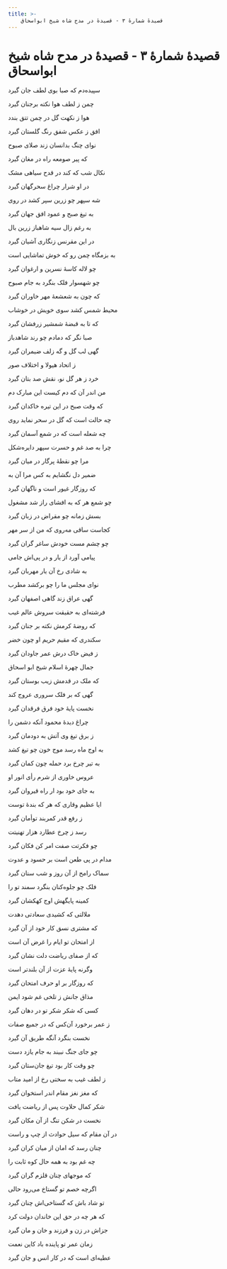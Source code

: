 ```yaml
---
title: >-
    قصیدهٔ شمارهٔ ۳ - قصیدهٔ در مدح شاه شیخ ابواسحاق
---
```

# قصیدهٔ شمارهٔ ۳ - قصیدهٔ در مدح شاه شیخ ابواسحاق

<div class="b" id="bn1"><div class="m1"><p>سپیده‌دم که صبا بوی لطف جان گیرد</p></div>
<div class="m2"><p>چمن ز لطف هوا نکته برجنان گیرد</p></div></div>
<div class="b" id="bn2"><div class="m1"><p>هوا ز نکهت گل در چمن تتق بندد</p></div>
<div class="m2"><p>افق ز عکس شفق رنگ گلستان گیرد</p></div></div>
<div class="b" id="bn3"><div class="m1"><p>نوای چنگ بدانسان زند صلای صبوح</p></div>
<div class="m2"><p>که پیر صومعه راه در مغان گیرد</p></div></div>
<div class="b" id="bn4"><div class="m1"><p>نکال شب که کند در قدح سیاهی مشک</p></div>
<div class="m2"><p>در او شرار چراغ سحرگهان گیرد</p></div></div>
<div class="b" id="bn5"><div class="m1"><p>شه سپهر چو زرین سپر کشد در روی</p></div>
<div class="m2"><p>به تیغ صبح و عمود افق جهان گیرد</p></div></div>
<div class="b" id="bn6"><div class="m1"><p>به رغم زال سیه شاهباز زرین بال</p></div>
<div class="m2"><p>در این مقرنس زنگاری آشیان گیرد</p></div></div>
<div class="b" id="bn7"><div class="m1"><p>به بزمگاه چمن رو که خوش تماشایی است</p></div>
<div class="m2"><p>چو لاله کاسهٔ نسرین و ارغوان گیرد</p></div></div>
<div class="b" id="bn8"><div class="m1"><p>چو شهسوار فلک بنگرد به جام صبوح</p></div>
<div class="m2"><p>که چون به شعشعهٔ مهر خاوران گیرد</p></div></div>
<div class="b" id="bn9"><div class="m1"><p>محیط شمس کشد سوی خویش در خوشاب</p></div>
<div class="m2"><p>که تا به قبضهٔ شمشیر زرفشان گیرد</p></div></div>
<div class="b" id="bn10"><div class="m1"><p>صبا نگر که دمادم چو رند شاهدباز</p></div>
<div class="m2"><p>گهی لب گل و گه زلف ضیمران گیرد</p></div></div>
<div class="b" id="bn11"><div class="m1"><p>ز اتحاد هیولا و اختلاف صور</p></div>
<div class="m2"><p>خرد ز هر گل نو، نقش صد بتان گیرد</p></div></div>
<div class="b" id="bn12"><div class="m1"><p>من اندر آن که دم کیست این مبارک دم</p></div>
<div class="m2"><p>که وقت صبح در این تیره خاکدان گیرد</p></div></div>
<div class="b" id="bn13"><div class="m1"><p>چه حالت است که گل در سحر نماید روی</p></div>
<div class="m2"><p>چه شعله است که در شمع آسمان گیرد</p></div></div>
<div class="b" id="bn14"><div class="m1"><p>چرا به صد غم و حسرت سپهر دایره‌شکل</p></div>
<div class="m2"><p>مرا چو نقطهٔ پرگار در میان گیرد</p></div></div>
<div class="b" id="bn15"><div class="m1"><p>ضمیر دل نگشایم به کس مرا آن به</p></div>
<div class="m2"><p>که روزگار غیور است و ناگهان گیرد</p></div></div>
<div class="b" id="bn16"><div class="m1"><p>چو شمع هر که به افشای راز شد مشغول</p></div>
<div class="m2"><p>بسش زمانه چو مقراض در زبان گیرد</p></div></div>
<div class="b" id="bn17"><div class="m1"><p>کجاست ساقی مه‌روی که من از سر مهر</p></div>
<div class="m2"><p>چو چشم مست خودش ساغر گران گیرد</p></div></div>
<div class="b" id="bn18"><div class="m1"><p>پیامی آورد از یار و در پی‌اش جامی</p></div>
<div class="m2"><p>به شادی رخ آن یار مهربان گیرد</p></div></div>
<div class="b" id="bn19"><div class="m1"><p>نوای مجلس ما را چو برکشد مطرب</p></div>
<div class="m2"><p>گهی عراق زند گاهی اصفهان گیرد</p></div></div>
<div class="b" id="bn20"><div class="m1"><p>فرشته‌ای به حقیقت سروش عالم غیب</p></div>
<div class="m2"><p>که روضهٔ کرمش نکته بر جنان گیرد</p></div></div>
<div class="b" id="bn21"><div class="m1"><p>سکندری که مقیم حریم او چون خضر</p></div>
<div class="m2"><p>ز فیض خاک درش عمر جاودان گیرد</p></div></div>
<div class="b" id="bn22"><div class="m1"><p>جمال چهرهٔ اسلام شیخ ابو اسحاق</p></div>
<div class="m2"><p>که ملک در قدمش زیب بوستان گیرد</p></div></div>
<div class="b" id="bn23"><div class="m1"><p>گهی که بر فلک سروری عروج کند</p></div>
<div class="m2"><p>نخست پایهٔ خود فرق فرقدان گیرد</p></div></div>
<div class="b" id="bn24"><div class="m1"><p>چراغ دیدهٔ محمود آنکه دشمن را</p></div>
<div class="m2"><p>ز برق تیغ وی آتش به دودمان گیرد</p></div></div>
<div class="b" id="bn25"><div class="m1"><p>به اوج ماه رسد موج خون چو تیغ کشد</p></div>
<div class="m2"><p>به تیر چرخ برد حمله چون کمان گیرد</p></div></div>
<div class="b" id="bn26"><div class="m1"><p>عروس خاوری از شرم رأی انور او</p></div>
<div class="m2"><p>به جای خود بود ار راه قیروان گیرد</p></div></div>
<div class="b" id="bn27"><div class="m1"><p>ایا عظیم وقاری که هر که بندهٔ توست</p></div>
<div class="m2"><p>ز رفع قدر کمربند توأمان گیرد</p></div></div>
<div class="b" id="bn28"><div class="m1"><p>رسد ز چرخ عطارد هزار تهنیتت</p></div>
<div class="m2"><p>چو فکرتت صفت امر کن فکان گیرد</p></div></div>
<div class="b" id="bn29"><div class="m1"><p>مدام در پی طعن است بر حسود و عدوت</p></div>
<div class="m2"><p>سماک رامح از آن روز و شب سنان گیرد</p></div></div>
<div class="b" id="bn30"><div class="m1"><p>فلک چو جلوه‌کنان بنگرد سمند تو را</p></div>
<div class="m2"><p>کمینه پایگهش اوج کهکشان گیرد</p></div></div>
<div class="b" id="bn31"><div class="m1"><p>ملالتی که کشیدی سعادتی دهدت</p></div>
<div class="m2"><p>که مشتری نسق کار خود از آن گیرد</p></div></div>
<div class="b" id="bn32"><div class="m1"><p>از امتحان تو ایام را غرض آن است</p></div>
<div class="m2"><p>که از صفای ریاضت دلت نشان گیرد</p></div></div>
<div class="b" id="bn33"><div class="m1"><p>وگرنه پایهٔ عزت از آن بلندتر است</p></div>
<div class="m2"><p>که روزگار بر او حرف امتحان گیرد</p></div></div>
<div class="b" id="bn34"><div class="m1"><p>مذاق جانش ز تلخی غم شود ایمن</p></div>
<div class="m2"><p>کسی که شکر شکر تو در دهان گیرد</p></div></div>
<div class="b" id="bn35"><div class="m1"><p>ز عمر برخورد آن‌کس که در جمیع صفات</p></div>
<div class="m2"><p>نخست بنگرد آنگه طریق آن گیرد</p></div></div>
<div class="b" id="bn36"><div class="m1"><p>چو جای جنگ نبیند به جام یازد دست</p></div>
<div class="m2"><p>چو وقت کار بود تیغ جان‌ستان گیرد</p></div></div>
<div class="b" id="bn37"><div class="m1"><p>ز لطف غیب به سختی رخ از امید متاب</p></div>
<div class="m2"><p>که مغز نغز مقام اندر استخوان گیرد</p></div></div>
<div class="b" id="bn38"><div class="m1"><p>شکر کمال حلاوت پس از ریاضت یافت</p></div>
<div class="m2"><p>نخست در شکن تنگ از آن مکان گیرد</p></div></div>
<div class="b" id="bn39"><div class="m1"><p>در آن مقام که سیل حوادث از چپ و راست</p></div>
<div class="m2"><p>چنان رسد که امان از میان کران گیرد</p></div></div>
<div class="b" id="bn40"><div class="m1"><p>چه غم بود به همه حال کوه ثابت را</p></div>
<div class="m2"><p>که موجهای چنان قلزم گران گیرد</p></div></div>
<div class="b" id="bn41"><div class="m1"><p>اگرچه خصم تو گستاخ می‌رود حالی</p></div>
<div class="m2"><p>تو شاد باش که گستاخی‌اش چنان گیرد</p></div></div>
<div class="b" id="bn42"><div class="m1"><p>که هر چه در حق این خاندان دولت کرد</p></div>
<div class="m2"><p>جزاش در زن و فرزند و خان و مان گیرد</p></div></div>
<div class="b" id="bn43"><div class="m1"><p>زمان عمر تو پاینده باد کاین نعمت</p></div>
<div class="m2"><p>عطیه‌ای است که در کار انس و جان گیرد</p></div></div>
